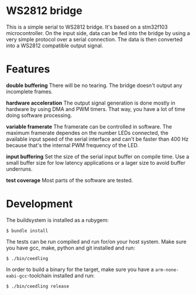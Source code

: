 # WS2812 bridge

This is a simple serial to WS2812 bridge. It's based on a stm32f103
microcontroller. On the input side, data can be fed into the bridge by using a
very simple protocol over a serial connection. The data is then converted into a
WS2812 compatible output signal.

# Features

**double buffering** There will be no tearing. The bridge doesn't output any
incomplete frames.

**hardware acceleration** The output signal generation is done mostly in
hardware by using DMA and PWM timers. That way, you have a lot of time doing
software processing.

**variable framerate** The framerate can be controlled in software. The maximum
framerate dependes on the number LEDs connected, the available input speed of
the serial interface and can't be faster than 400 Hz because that's the internal
PWM frequency of the LED.

**input buffering** Set the size of the serial input buffer on compile time. Use
a small buffer size for low latency applications or a lager size to avoid buffer
underruns.

**test coverage** Most parts of the software are tested.

# Development

The buildsystem is installed as a rubygem:

```
$ bundle install
```

The tests can be run compiled and run for/on your host system. Make sure you
have gcc, make, python and git installed and run:

```
$ ./bin/ceedling
```

In order to build a binary for the target, make sure you have a
`arm-none-eabi-gcc`-toolchain installed and run:

```
$ ./bin/ceedling release
```

